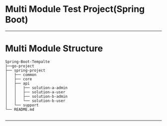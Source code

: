 # Multi Module Test Project(Spring Boot)

---
# Multi Module Structure
```
Spring-Boot-Tempalte
├──go-project
├── spring-project
│   ├── common
│   ├── core
│   ├── api
│   │   ├── solution-a-admin
│   │   ├── solution-a-user
│   │   ├── solution-b-admin
│   │   └── solution-b-user
│   └── support
└── README.md
   
```
---

